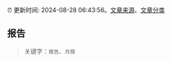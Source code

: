 :alarm_clock: 更新时间: 2024-08-28 06:43:56。[文章来源](/README.md)、[文章分类](/TAGS.md)

## 报告


> 关键字：`报告`、`月报`



